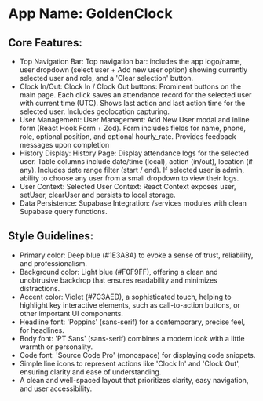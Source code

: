 # **App Name**: GoldenClock

## Core Features:

- Top Navigation Bar: Top navigation bar: includes the app logo/name, user dropdown (select user + Add new user option) showing currently selected user and role, and a 'Clear selection' button.
- Clock In/Out: Clock In / Clock Out buttons: Prominent buttons on the main page. Each click saves an attendance record for the selected user with current time (UTC). Shows last action and last action time for the selected user. Includes geolocation capturing.
- User Management: User Management: Add New User modal and inline form (React Hook Form + Zod). Form includes fields for name, phone, role, optional position, and optional hourly_rate. Provides feedback messages upon completion
- History Display: History Page: Display attendance logs for the selected user. Table columns include date/time (local), action (in/out), location (if any). Includes date range filter (start / end). If selected user is admin, ability to choose any user from a small dropdown to view their logs.
- User Context: Selected User Context: React Context exposes user, setUser, clearUser and persists to local storage.
- Data Persistence: Supabase Integration: /services modules with clean Supabase query functions.

## Style Guidelines:

- Primary color: Deep blue (#1E3A8A) to evoke a sense of trust, reliability, and professionalism.
- Background color: Light blue (#F0F9FF), offering a clean and unobtrusive backdrop that ensures readability and minimizes distractions.
- Accent color: Violet (#7C3AED), a sophisticated touch, helping to highlight key interactive elements, such as call-to-action buttons, or other important UI components.
- Headline font: 'Poppins' (sans-serif) for a contemporary, precise feel, for headlines.
- Body font: 'PT Sans' (sans-serif) combines a modern look with a little warmth or personality.
- Code font: 'Source Code Pro' (monospace) for displaying code snippets.
- Simple line icons to represent actions like 'Clock In' and 'Clock Out', ensuring clarity and ease of understanding.
- A clean and well-spaced layout that prioritizes clarity, easy navigation, and user accessibility.